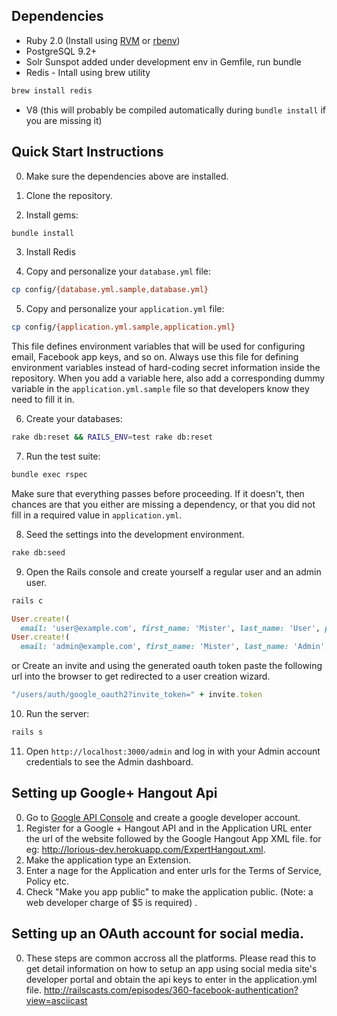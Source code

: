 ## Dependencies

* Ruby 2.0 (Install using [RVM](https://rvm.io/) or [rbenv](https://github.com/sstephenson/rbenv))
* PostgreSQL 9.2+
* Solr Sunspot added under development env in Gemfile, run bundle
* Redis - Intall using brew utility
```bash
brew install redis
```
* V8 (this will probably be compiled automatically during `bundle install` if you are missing it)

## Quick Start Instructions

0. Make sure the dependencies above are installed.

1. Clone the repository.

2. Install gems:
```bash
bundle install
```
3. Install Redis

4. Copy and personalize your `database.yml` file:
```bash
cp config/{database.yml.sample,database.yml}
```

5. Copy and personalize your `application.yml` file:
```bash
cp config/{application.yml.sample,application.yml}
```
   This file defines environment variables that will be used for configuring email, Facebook app keys, and so on. Always use this file for defining environment variables instead of hard-coding secret information inside the repository. When you add a variable here, also add a corresponding dummy variable in the `application.yml.sample` file so that developers know they need to fill it in.

6. Create your databases:
```bash
rake db:reset && RAILS_ENV=test rake db:reset
```
7. Run the test suite:
```bash
bundle exec rspec
```
Make sure that everything passes before proceeding. If it doesn't, then chances are that you either are missing a dependency, or that you did not fill in a required value in `application.yml`.

8. Seed the settings into the development environment.
```bash
rake db:seed
```

9. Open the Rails console and create yourself a regular user and an admin user.

```bash
rails c
```

```ruby
User.create!(
  email: 'user@example.com', first_name: 'Mister', last_name: 'User', password: '12345678', admin: false)
User.create!(
  email: 'admin@example.com', first_name: 'Mister', last_name: 'Admin', password: '12345678', admin: true)
```

or Create an invite and using the generated oauth token paste the following url into the browser to get redirected to 
a user creation wizard. 

```ruby
"/users/auth/google_oauth2?invite_token=" + invite.token
```

10. Run the server:
```bash
rails s
```

11. Open `http://localhost:3000/admin` and log in with your Admin account credentials to see the Admin dashboard.

## Setting up Google+ Hangout Api

0. Go to [Google API Console](https://code.google.com/apis/console) and create a google developer account. 
1. Register for a Google + Hangout API and in the Application URL enter the url of the website followed by the Google Hangout App XML file. for eg:  http://lorious-dev.herokuapp.com/ExpertHangout.xml.
2. Make the application type an Extension.
3. Enter a nage for the Application and enter urls for the Terms of Service, Policy etc.
4. Check "Make you app public" to make the application public. (Note: a web developer charge of $5 is required) .


## Setting up an OAuth account for social media.
0. These steps are common accross all the platforms. Please read this to get detail information on how to setup an app using social media site's developer portal and obtain the api keys to enter in the application.yml file.
http://railscasts.com/episodes/360-facebook-authentication?view=asciicast




